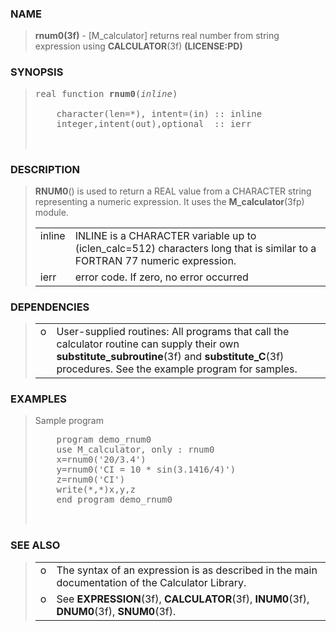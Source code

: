 <?
<body>
  <a name="top" id="top"></a>

  <div id="Container">
    <div id="Content">
      <div class="c21">
      </div><a name="0"></a>

      <h3><a name="0">NAME</a></h3>

      <blockquote>
        <b>rnum0(3f)</b> - [M_calculator] returns real number from string expression using <b>CALCULATOR</b>(3f) <b>(LICENSE:PD)</b>
      </blockquote><a name="contents" id="contents"></a>

      <h3><a name="8">SYNOPSIS</a></h3>

      <blockquote>
        <pre>
real function <b>rnum0</b>(<i>inline</i>)
<br />    character(len=*), intent=(in) :: inline
    integer,intent(out),optional  :: ierr
<br />
</pre>
      </blockquote><a name="2"></a>

      <h3><a name="2">DESCRIPTION</a></h3>

      <blockquote>
        <b>RNUM0</b>() is used to return a REAL value from a CHARACTER string representing a numeric expression. It uses the <b>M_calculator</b>(3fp)
        module.

        <table cellpadding="3">

          <tr valign="top">
            <td class="c22" width="6%" nowrap="nowrap">inline</td>

            <td valign="bottom">INLINE is a CHARACTER variable up to (iclen_calc=512) characters long that is similar to a FORTRAN 77 numeric
            expression.</td>
          </tr>

          <tr valign="top">
            <td class="c23" width="6%" nowrap="nowrap">ierr</td>

            <td valign="bottom">error code. If zero, no error occurred</td>
          </tr>

        </table>
      </blockquote><a name="3"></a>

      <h3><a name="3">DEPENDENCIES</a></h3>

      <blockquote>
        <table cellpadding="3">
          <tr valign="top">
            <td width="3%">o</td>

            <td>User-supplied routines: All programs that call the calculator routine can supply their own <b>substitute_subroutine</b>(3f) and
            <b>substitute_C</b>(3f) procedures. See the example program for samples.</td>
          </tr>

        </table>
      </blockquote><a name="4"></a>

      <h3><a name="4">EXAMPLES</a></h3>

      <blockquote>
        Sample program
        <pre>
    program demo_rnum0
    use M_calculator, only : rnum0
    x=rnum0('20/3.4')
    y=rnum0('CI = 10 * sin(3.1416/4)')
    z=rnum0('CI')
    write(*,*)x,y,z
    end program demo_rnum0
<br />
</pre>
      </blockquote><a name="5"></a>

      <h3><a name="5">SEE ALSO</a></h3>

      <blockquote>
        <table cellpadding="3">
          <tr valign="top">
            <td width="3%">o</td>

            <td>The syntax of an expression is as described in the main documentation of the Calculator Library.</td>
          </tr>

          <tr valign="top">
            <td width="3%">o</td>

            <td>See <b>EXPRESSION</b>(3f), <b>CALCULATOR</b>(3f), <b>INUM0</b>(3f), <b>DNUM0</b>(3f), <b>SNUM0</b>(3f).</td>
          </tr>

        </table>
      </blockquote><a name="6"></a>

    </div>
  </div>
</body>
</html>

